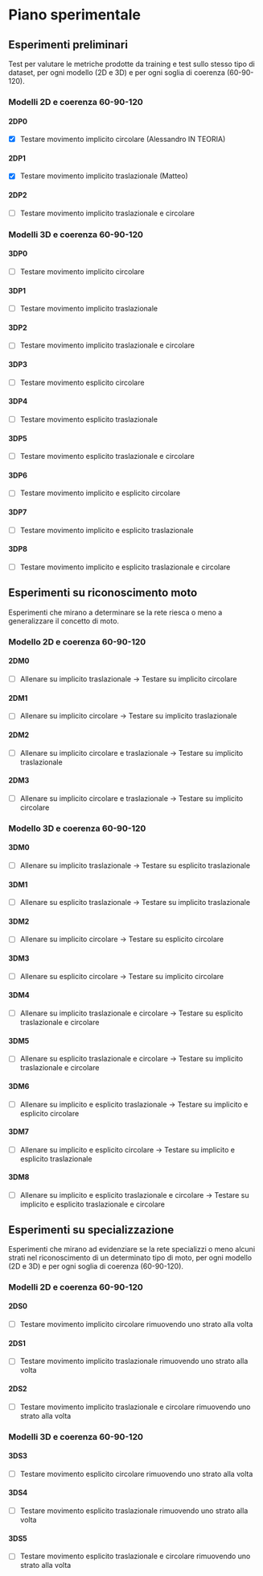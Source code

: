 # Piano sperimentale

## Esperimenti preliminari

Test per valutare le metriche prodotte da training e test sullo stesso tipo di dataset, per ogni modello (2D e 3D) e per ogni soglia di coerenza (60-90-120).

### Modelli 2D e coerenza 60-90-120

#### 2DP0

- [x] Testare movimento implicito circolare (Alessandro IN TEORIA)

#### 2DP1

- [x] Testare movimento implicito traslazionale (Matteo)

#### 2DP2

- [ ] Testare movimento implicito traslazionale e circolare

### Modelli 3D e coerenza 60-90-120

#### 3DP0

- [ ] Testare movimento implicito circolare

#### 3DP1

- [ ] Testare movimento implicito traslazionale

#### 3DP2

- [ ] Testare movimento implicito traslazionale e circolare

#### 3DP3

- [ ] Testare movimento esplicito circolare

#### 3DP4

- [ ] Testare movimento esplicito traslazionale

#### 3DP5

- [ ] Testare movimento esplicito traslazionale e circolare

#### 3DP6

- [ ] Testare movimento implicito e esplicito circolare

#### 3DP7

- [ ] Testare movimento implicito e esplicito traslazionale

#### 3DP8

- [ ] Testare movimento implicito e esplicito traslazionale e circolare

## Esperimenti su riconoscimento moto

Esperimenti che mirano a determinare se la rete riesca o meno a generalizzare il concetto di moto.

### Modello 2D e coerenza 60-90-120

#### 2DM0

- [ ] Allenare su implicito traslazionale -> Testare su implicito circolare

#### 2DM1

- [ ] Allenare su implicito circolare -> Testare su implicito traslazionale

#### 2DM2

- [ ] Allenare su implicito circolare e traslazionale -> Testare su implicito traslazionale

#### 2DM3

- [ ] Allenare su implicito circolare e traslazionale -> Testare su implicito circolare

### Modello 3D e coerenza 60-90-120

#### 3DM0

- [ ] Allenare su implicito traslazionale -> Testare su esplicito traslazionale

#### 3DM1

- [ ] Allenare su esplicito traslazionale -> Testare su implicito traslazionale

#### 3DM2

- [ ] Allenare su implicito circolare -> Testare su esplicito circolare

#### 3DM3

- [ ] Allenare su esplicito circolare -> Testare su implicito circolare

#### 3DM4

- [ ] Allenare su implicito traslazionale e circolare -> Testare su esplicito traslazionale e circolare

#### 3DM5

- [ ] Allenare su esplicito traslazionale e circolare -> Testare su implicito traslazionale e circolare

#### 3DM6

- [ ] Allenare su implicito e esplicito traslazionale -> Testare su implicito e esplicito circolare

#### 3DM7

- [ ] Allenare su implicito e esplicito circolare -> Testare su implicito e esplicito traslazionale

#### 3DM8

- [ ] Allenare su implicito e esplicito traslazionale e circolare -> Testare su implicito e esplicito traslazionale e circolare

## Esperimenti su specializzazione

Esperimenti che mirano ad evidenziare se la rete specializzi o meno alcuni strati nel riconoscimento di un determinato tipo di moto, per ogni modello (2D e 3D) e per ogni soglia di coerenza (60-90-120).

### Modelli 2D e coerenza 60-90-120

#### 2DS0

- [ ] Testare movimento implicito circolare rimuovendo uno strato alla volta

#### 2DS1

- [ ] Testare movimento implicito traslazionale rimuovendo uno strato alla volta

#### 2DS2

- [ ] Testare movimento implicito traslazionale e circolare rimuovendo uno strato alla volta

### Modelli 3D e coerenza 60-90-120

#### 3DS3

- [ ] Testare movimento esplicito circolare rimuovendo uno strato alla volta

#### 3DS4

- [ ] Testare movimento esplicito traslazionale rimuovendo uno strato alla volta

#### 3DS5

- [ ] Testare movimento esplicito traslazionale e circolare rimuovendo uno strato alla volta